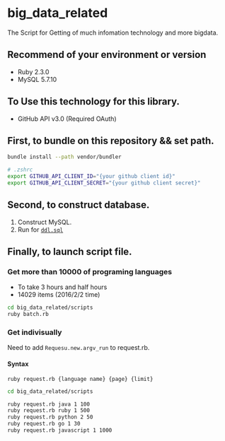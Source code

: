 # big_data_related
The Script for Getting of much infomation technology and more bigdata.

## Recommend of your environment or version
* Ruby 2.3.0
* MySQL 5.7.10

## To Use this technology for this library.
* GitHub API v3.0 (Required OAuth)

## First, to bundle on this repository && set path.

```.sh
bundle install --path vendor/bundler
```

```.sh
# .zshrc
export GITHUB_API_CLIENT_ID="{your github client id}"
export GITHUB_API_CLIENT_SECRET="{your github client secret}"
```

## Second, to construct database.

1. Construct MySQL.
2. Run for [`ddl.sql`](https://github.com/pollseed/big_data_related/blob/master/sql/ddl.sql)

## Finally, to launch script file.


### Get more than 10000 of programing languages
* To take 3 hours and half hours
* 14029 items (2016/2/2 time)

```.sh
cd big_data_related/scripts
ruby batch.rb
```

### Get indivisually
Need to add `Requesu.new.argv_run` to request.rb.

#### Syntax
`ruby request.rb {language name} {page} {limit}`

```.sh
cd big_data_related/scripts

ruby request.rb java 1 100
ruby request.rb ruby 1 500
ruby request.rb python 2 50
ruby request.rb go 1 30
ruby request.rb javascript 1 1000
```
